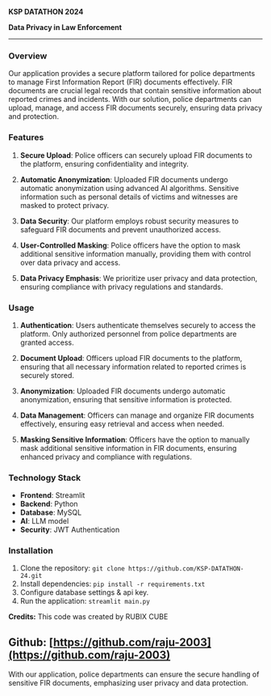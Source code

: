 **KSP DATATHON 2024**

**Data Privacy in Law Enforcement**

---

### Overview

Our application provides a secure platform tailored for police departments to manage First Information Report (FIR) documents effectively. FIR documents are crucial legal records that contain sensitive information about reported crimes and incidents. With our solution, police departments can upload, manage, and access FIR documents securely, ensuring data privacy and protection.

### Features

1. **Secure Upload**: Police officers can securely upload FIR documents to the platform, ensuring confidentiality and integrity.

2. **Automatic Anonymization**: Uploaded FIR documents undergo automatic anonymization using advanced AI algorithms. Sensitive information such as personal details of victims and witnesses are masked to protect privacy.

3. **Data Security**: Our platform employs robust security measures to safeguard FIR documents and prevent unauthorized access.

4. **User-Controlled Masking**: Police officers have the option to mask additional sensitive information manually, providing them with control over data privacy and access.

5. **Data Privacy Emphasis**: We prioritize user privacy and data protection, ensuring compliance with privacy regulations and standards.

### Usage

1. **Authentication**: Users authenticate themselves securely to access the platform. Only authorized personnel from police departments are granted access.

2. **Document Upload**: Officers upload FIR documents to the platform, ensuring that all necessary information related to reported crimes is securely stored.

3. **Anonymization**: Uploaded FIR documents undergo automatic anonymization, ensuring that sensitive information is protected.

4. **Data Management**: Officers can manage and organize FIR documents effectively, ensuring easy retrieval and access when needed.

5. **Masking Sensitive Information**: Officers have the option to manually mask additional sensitive information in FIR documents, ensuring enhanced privacy and compliance with regulations.

### Technology Stack

- **Frontend**: Streamlit
- **Backend**: Python
- **Database**: MySQL
- **AI**: LLM model
- **Security**: JWT Authentication

### Installation

1. Clone the repository: `git clone https://github.com/KSP-DATATHON-24.git`
2. Install dependencies: `pip install -r requirements.txt`
3. Configure database settings & api key.
4. Run the application: `streamlit main.py`

**Credits:**
This code was created by RUBIX CUBE

**Github:**
[https://github.com/raju-2003](https://github.com/raju-2003)
---

With our application, police departments can ensure the secure handling of sensitive FIR documents, emphasizing user privacy and data protection.
